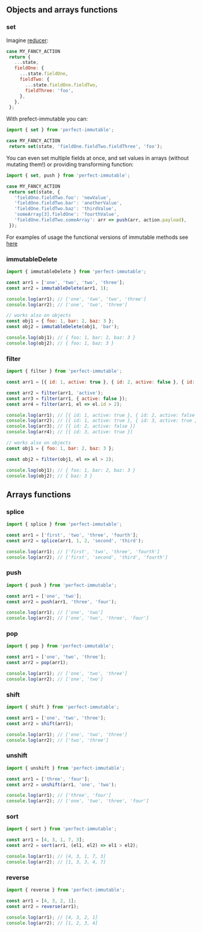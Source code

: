 ## Objects and arrays functions
### set
Imagine [reducer](https://redux.js.org/docs/basics/Reducers.html):
```js
case MY_FANCY_ACTION
 return {
   ...state,
   fieldOne: {
     ...state.fieldOne,
     fieldTwo: {
       ...state.fieldOne.fieldTwo,
       fieldThree: 'foo',
     },
   },
 };
```

With prefect-immutable you can:
```js
import { set } from 'perfect-immutable';

case MY_FANCY_ACTION
 return set(state, 'fieldOne.fieldTwo.fieldThree', 'foo');
```

You can even set multiple fields at once, and set values in arrays (without mutating them!) or providing transforming function:
```js
import { set, push } from 'perfect-immutable';

case MY_FANCY_ACTION
 return set(state, {
   'fieldOne.fieldTwo.foo': 'newValue',
   'fieldOne.fieldTwo.bar': 'anotherValue',
   'fieldOne.fieldTwo.baz': 'thirdValue',
   'someArray[3].fieldOne': 'fourthValue',
   'fieldOne.fieldTwo.someArray': arr => push(arr, action.payload),
 });
```

For examples of usage the functional versions of immutable methods see [here](EXAMPLESFP.md)

### immutableDelete
```js
import { immutableDelete } from 'perfect-immutable';

const arr1 = ['one', 'two', 'two', 'three'];
const arr2 = immutableDelete(arr1, 1);

console.log(arr1); // ['one', 'two', 'two', 'three']
console.log(arr2); // ['one', 'two', 'three']

// works also on objects
const obj1 = { foo: 1, bar: 2, baz: 3 };
const obj2 = immutableDelete(obj1, 'bar');

console.log(obj1); // { foo: 1, bar: 2, baz: 3 }
console.log(obj2); // { foo: 1, baz: 3 }
```

### filter
```js
import { filter } from 'perfect-immutable';

const arr1 = [{ id: 1, active: true }, { id: 2, active: false }, { id: 3, active: true }];

const arr2 = filter(arr1, 'active');
const arr3 = filter(arr1, { active: false });
const arr4 = filter(arr1, el => el.id > 2);

console.log(arr1); // [{ id: 1, active: true }, { id: 2, active: false }, { id: 3, active: true }]
console.log(arr2); // [{ id: 1, active: true }, { id: 3, active: true }]
console.log(arr3); // [{ id: 2, active: false }]
console.log(arr4); // [{ id: 3, active: true }]

// works also on objects
const obj1 = { foo: 1, bar: 2, baz: 3 };

const obj2 = filter(obj1, el => el > 2);

console.log(obj1); // { foo: 1, bar: 2, baz: 3 }
console.log(obj2); // { baz: 3 }
```

## Arrays functions

### splice
```js
import { splice } from 'perfect-immutable';

const arr1 = ['first', 'two', 'three', 'fourth'];
const arr2 = splice(arr1, 1, 2, 'second', 'third');

console.log(arr1); // ['first', 'two', 'three', 'fourth']
console.log(arr2); // ['first', 'second', 'third', 'fourth']
```

### push
```js
import { push } from 'perfect-immutable';

const arr1 = ['one', 'two'];
const arr2 = push(arr1, 'three', 'four');

console.log(arr1); // ['one', 'two']
console.log(arr2); // ['one', 'two', 'three', 'four']
```

### pop
```js
import { pop } from 'perfect-immutable';

const arr1 = ['one', 'two', 'three'];
const arr2 = pop(arr1);

console.log(arr1); // ['one', 'two', 'three']
console.log(arr2); // ['one', 'two']
```

### shift
```js
import { shift } from 'perfect-immutable';

const arr1 = ['one', 'two', 'three'];
const arr2 = shift(arr1);

console.log(arr1); // ['one', 'two', 'three']
console.log(arr2); // ['two', 'three']
```

### unshift
```js
import { unshift } from 'perfect-immutable';

const arr1 = ['three', 'four'];
const arr2 = unshift(arr1, 'one', 'two');

console.log(arr1); // ['three', 'four']
console.log(arr2); // ['one', 'two', 'three', 'four']
```

### sort
```js
import { sort } from 'perfect-immutable';

const arr1 = [4, 3, 1, 7, 3];
const arr2 = sort(arr1, (el1, el2) => el1 > el2);

console.log(arr1); // [4, 3, 1, 7, 3]
console.log(arr2); // [1, 3, 3, 4, 7]
```

### reverse
```js
import { reverse } from 'perfect-immutable';

const arr1 = [4, 3, 2, 1];
const arr2 = reverse(arr1);

console.log(arr1); // [4, 3, 2, 1]
console.log(arr2); // [1, 2, 3, 4]
```
